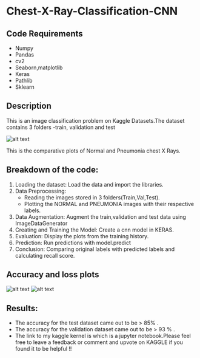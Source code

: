 # Chest-X-Ray-Classification-CNN

## Code Requirements

* Numpy
* Pandas
* cv2
* Seaborn,matplotlib
* Keras
* Pathlib
* Sklearn

## Description

This is an image classification problem on Kaggle Datasets.The dataset contains 3 folders -train, validation and test

![alt text](https://github.com/pshar33/Chest-X-Ray-Classification-CNN-/blob/master/Plots.png)

This is the comparative plots of Normal and Pneumonia chest X Rays. 


## Breakdown of the code:

1. Loading the dataset: Load the data and import the libraries.
2. Data Preprocessing:
     * Reading the images stored in 3 folders(Train,Val,Test).
     * Plotting the NORMAL and PNEUMONIA images with their respective labels.
3. Data Augmentation: Augment the train,validation and test data using ImageDataGenerator
4. Creating and Training the Model: Create a cnn model in KERAS.
5. Evaluation: Display the plots from the training history.
6. Prediction: Run predictions with model.predict
7. Conclusion: Comparing original labels with predicted labels and calculating recall score.

## Accuracy and loss plots


![alt text](https://github.com/pshar33/Chest-X-Ray-Classification-CNN-/blob/master/loss%2Caccuracy%20plots.png)
![alt text](https://github.com/pshar33/Chest-X-Ray-Classification-CNN-/blob/master/loss%2Caccuracy%20plots2.png)


## Results:

- The accuracy for the test dataset came out to be > 85% .
- The accuracy for the validation dataset came out to be > 93 % .
- The link to my kaggle kernel is   which is a jupyter notebook.Please feel free to leave a feedback or comment and upvote on KAGGLE if you found it to be helpful !!
